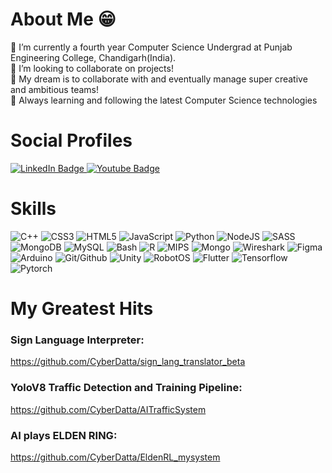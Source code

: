 # About Me 😁
🔭 I’m currently a fourth year Computer Science Undergrad at Punjab Engineering College, Chandigarh(India).
<br>
👯 I’m looking to collaborate on projects!
<br>
🤝 My dream is to collaborate with and eventually manage super creative and ambitious teams!
<br>
🎈 Always learning and following the latest Computer Science technologies
# Social Profiles 
<div id="badges_social_profiles">
  <a href="https://www.linkedin.com/in/dhruv-datta-516274200/">
  <img src="https://img.shields.io/badge/LinkedIn-blue?style=for-the-badge&logo=linkedin&logoColor=white" alt="LinkedIn Badge">
  </a>
  <a href="https://www.youtube.com/@cyberdatta">
  <img src="https://img.shields.io/badge/YouTube-FF0000?style=for-the-badge&logo=youtube&logoColor=white" alt="Youtube Badge">
  </a>
  
</div>

# Skills
![C++](https://img.shields.io/badge/c/c++-%2300599C.svg?style=for-the-badge&logo=c%2B%2B&logoColor=white) ![CSS3](https://img.shields.io/badge/css3-%231572B6.svg?style=for-the-badge&logo=css3&logoColor=white) ![HTML5](https://img.shields.io/badge/html5-%23E34F26.svg?style=for-the-badge&logo=html5&logoColor=white) ![JavaScript](https://img.shields.io/badge/javascript-%23323330.svg?style=for-the-badge&logo=javascript&logoColor=%23F7DF1E) ![Python](https://img.shields.io/badge/python-3670A0?style=for-the-badge&logo=python&logoColor=ffdd54) ![NodeJS](https://img.shields.io/badge/node.js-6DA55F?style=for-the-badge&logo=node.js&logoColor=white) ![SASS](https://img.shields.io/badge/SASS-hotpink.svg?style=for-the-badge&logo=SASS&logoColor=white) ![MongoDB](https://img.shields.io/badge/MongoDB-%234ea94b.svg?style=for-the-badge&logo=mongodb&logoColor=white) ![MySQL](https://img.shields.io/badge/mysql-%2300f.svg?style=for-the-badge&logo=mysql&logoColor=white) ![Bash](https://img.shields.io/badge/Bash-4eaa25?style=for-the-badge&logo=gnubash&logoColor=white) ![R](https://img.shields.io/badge/R-276dc3?style=for-the-badge&logo=r&logoColor=white) ![MIPS](https://img.shields.io/badge/MIPS_Assembly-000000?style=for-the-badge) ![Mongo](https://img.shields.io/badge/MongoDB-47A248?style=for-the-badge&logo=mongodb&logoColor=white) ![Wireshark](https://img.shields.io/badge/Wireshark-1679A7?style=for-the-badge&logo=wireshark&logoColor=white) ![Figma](https://img.shields.io/badge/Figma-F24E1E?style=for-the-badge&logo=figma&logoColor=white) ![Arduino](https://img.shields.io/badge/Arduino-00979D?style=for-the-badge&logo=arduino&logoColor=white) ![Git/Github](https://img.shields.io/badge/Git/Github-181717?style=for-the-badge&logo=github&logoColor=white) ![Unity](https://img.shields.io/badge/Unity-808080?style=for-the-badge&logo=unity&logoColor=black) ![RobotOS](https://img.shields.io/badge/RobotOS-00B0D8?style=for-the-badge&logo=RobotOS&logoColor=grey) ![Flutter](https://img.shields.io/badge/Flutter-02569B?style=for-the-badge&logo=flutter&logoColor=violet) ![Tensorflow](https://img.shields.io/badge/Tensorflow-FF6F00?style=for-the-badge&logo=tensorflow&logoColor=white) ![Pytorch](https://img.shields.io/badge/Pytorch-EE4C2C?style=for-the-badge&logo=pytorch&logoColor=green) 

# My Greatest Hits
### Sign Language Interpreter:
https://github.com/CyberDatta/sign_lang_translator_beta

### YoloV8 Traffic Detection and Training Pipeline:
https://github.com/CyberDatta/AITrafficSystem

### AI plays ELDEN RING: 
https://github.com/CyberDatta/EldenRL_mysystem

<!---
CyberDatta/CyberDatta is a ✨ special ✨ repository because its `README.md` (this file) appears on your GitHub profile.
You can click the Preview link to take a look at your changes.
--->

